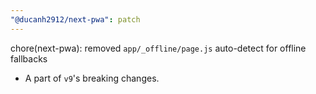 ```yaml
---
"@ducanh2912/next-pwa": patch
---
```


chore(next-pwa): removed `app/_offline/page.js` auto-detect for offline fallbacks

- A part of `v9`'s breaking changes.
